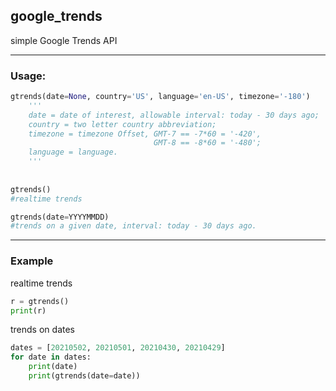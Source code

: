 ## google_trends

simple Google Trends API

---
### Usage:
```python
gtrends(date=None, country='US', language='en-US', timezone='-180')
    '''
    date = date of interest, allowable interval: today - 30 days ago;
    country = two letter country abbreviation;
    timezone = timezone Offset, GMT-7 == -7*60 = '-420',
                                GMT-8 == -8*60 = '-480';
    language = language.
    '''
 
 
gtrends()
#realtime trends

gtrends(date=YYYYMMDD)
#trends on a given date, interval: today - 30 days ago.
```
---
### Example

realtime trends
```python
r = gtrends()
print(r)
```

trends on dates
```python
dates = [20210502, 20210501, 20210430, 20210429]
for date in dates:
    print(date)
    print(gtrends(date=date))
```
